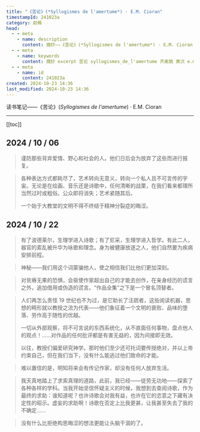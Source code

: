 ```yaml
---
title: "《苦论》(*Syllogismes de l'amertume*) · E.M. Cioran"
timestampId: 241023a
category: 前脩
head:
  - - meta
    - name: description
      content: 摘抄——《苦论》(*Syllogismes de l'amertume*) · E.M. Cioran
  - - meta
    - name: keywords
      content: 摘抄 excerpt 苦论 syllogismes_de_l'amertume 齐奥朗 萧沆 e.m.Cioran
  - - meta
    - name: id
      content: 241023a
created: 2024-10-23 14:36
last_modified: 2024-10-23 14:36
---
```


读书笔记——《苦论》(*Syllogismes de l'amertume*) · E.M. Cioran

---

[[toc]]

## 2024 / 10 / 06

> 谨防那些背弃爱情、野心和社会的人。他们日后会为放弃了这些而进行报复。

> 各种表达方式都耗尽了，艺术转向无意义，转向一个私人且不可言传的宇宙。无论是在绘画、音乐还是诗歌中，任何清晰的战栗，在我们看来都理所当然过时或粗俗。公众即将消失；艺术紧随其后。
> 
> 一个始于大教堂的文明不得不终结于精神分裂症的晦涩。

## 2024 / 10 / 22

> 有了波德莱尔，生理学进入诗歌；有了尼采，生理学进入哲学。有此二人，器官的紊乱被升华为咏歌和理念。身为被健康放逐之人，他们自然要为疾病安排前程。

> 神秘——我们用这个词蒙骗他人，使之相信我们比他们更加深刻。

> 对贫瘠无果的恐惧，会驱使作家超出自己的才能去创作，在亲身经历的谎言之外，追加借用或伪造的谎言。“作品全集”之下是一个冒名顶替者。

> 人们再怎么责怪 19 世纪也不为过，是它助长了注疏者，这些阅读机器，思想的畸形就以教授之流为代表——他们象征着一个文明的衰败、品味的堕落、劳作高于随性的优越。
> 
> 一切从外部观察，将不可言说的东西系统化，从不直面任何事物，盘点他人的观点！……对作品的任何批评都是有害无益的，因为间接即无效。
> 
> 以往，教授们偏爱研究神学。那时他们至少还可托词要传授绝对，并以上帝约束自己，但在我们当下，没有什么能逃过他们致命的才能。

> 难以置信的是，明知将来会有传记作家，却没有任何人放弃生活。

> 我天真地踏上了求索真理的道路，此前，我已经——徒劳无功地——探索了各种各样的学科。当我开始坚信怀疑主义的时候，我想到去查阅诗歌，作为最终的求助：谁知道呢？也许诗歌会对我有益，也许在它的恣意之下藏有决定性的昭示。虚妄的求助啊！诗歌在否定上比我更甚，让我甚至失去了我的不确定……

> 没有什么比拒绝构思晦涩的想法更能让头脑干涸的了。
